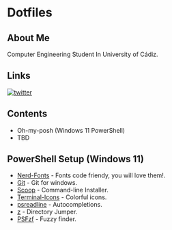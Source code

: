 
# Dotfiles




## About Me
Computer Engineering Student In University of Cádiz.



## Links
[![twitter](https://img.shields.io/badge/twitter-1DA1F2?style=for-the-badge&logo=twitter&logoColor=white)](https://twitter.com/EviLAsRz)


## Contents

 - Oh-my-posh (Windows 11 PowerShell)
 - TBD

## PowerShell Setup (Windows 11)
 - [Nerd-Fonts](https://github.com/ryanoasis/nerd-fonts) - Fonts code friendy, you will love them!.
 - [Git](https://gitforwindows.org/) - Git for windows.
 - [Scoop](https://scoop.sh/) - Command-line Installer.
 - [Terminal-Icons](https://github.com/devblackops/Terminal-Icons) - Colorful icons.
 - [psreadline](https://docs.microsoft.com/en-us/powershell/module/psreadline/?view=powershell-7.2) - Autocompletions.
 - [z](https://www.powershellgallery.com/packages/z/1.1.13) - Directory Jumper.
 - [PSFzf](https://github.com/kelleyma49/PSFzf) - Fuzzy finder.
